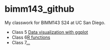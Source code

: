 # bimm143_github
My classwork for BIMM143 S24 at UC San Diego.

- Class 5 [Data visualization with ggplot](http://www.bbc.co.uk)
- Class 6[R functions]()
- Class 7[...]()



